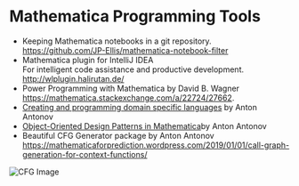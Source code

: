 # Mathematica Programming Tools

* Keeping Mathematica notebooks in a git repository.<br>
https://github.com/JP-Ellis/mathematica-notebook-filter
* Mathematica plugin for IntelliJ IDEA<br>
For intelligent code assistance and productive development.<br>
http://wlplugin.halirutan.de/
* Power Programming with Mathematica by David B. Wagner<br>
https://mathematica.stackexchange.com/a/22724/27662.
* [Creating and programming domain specific languages](https://mathematicaforprediction.wordpress.com/2016/03/22/creating-and-programming-dsls/) by Anton Antonov
* [Object-Oriented Design Patterns in Mathematica](https://mathematicaforprediction.wordpress.com/2016/03/20/object-oriented-design-patterns-in-mathematica/)by Anton Antonov
* Beautiful CFG Generator package by Anton Antonov<br>
https://mathematicaforprediction.wordpress.com/2019/01/01/call-graph-generation-for-context-functions/

![CFG Image](https://i.imgur.com/wbRcNoE.png)
